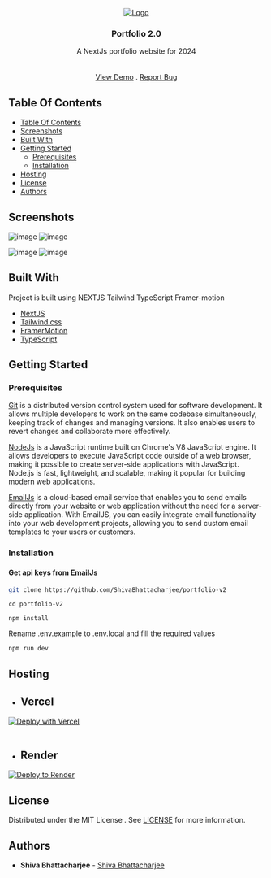 <p align="center">

  <a href="https://github.com/ShivaBhattacharjee/vermilion">
    <img src="https://github.com/ShivaBhattacharjee/portfolio-v2/assets/95211406/708decd8-8e67-4d59-86e9-f50cac7e5d0b" alt="Logo" >
  </a>
<br/>
  <h3 align="center">Portfolio 2.0</h3>

  <p align="center">
    A NextJs portfolio website for 2024
    <br/>
    <br/>
    <br/>
    <a href="https://theshiva.xyz/">View Demo</a>
    .
    <a href="https://github.com/ShivaBhattacharjee/portfolio-v2/issues">Report Bug</a>

  </p>
</p>



## Table Of Contents

- [Table Of Contents](#table-of-contents)
- [Screenshots](#screenshots)
- [Built With](#built-with)
- [Getting Started](#getting-started)
  - [Prerequisites](#prerequisites)
  - [Installation](#installation)
- [Hosting](#hosting)
- [License](#license)
- [Authors](#authors)

## Screenshots

![image](https://github.com/ShivaBhattacharjee/portfolio-v2/assets/95211406/b45aa662-344e-4b22-a9cf-a9493ddb0a17)
![image](https://github.com/ShivaBhattacharjee/portfolio-v2/assets/95211406/77a51a2f-3166-410d-bec6-4eff05a26966)

![image](https://github.com/ShivaBhattacharjee/portfolio-v2/assets/95211406/2a45531d-974b-4a12-b590-8b0cbce7db93)
![image](https://github.com/ShivaBhattacharjee/portfolio-v2/assets/95211406/5512410b-03e6-4101-9f12-ce38e4223137)


## Built With

Project is built using NEXTJS Tailwind TypeScript Framer-motion 

* [NextJS](https://nextjs.org/)
* [Tailwind css](https://tailwindcss.com/)
* [FramerMotion](https://www.framer.com/motion/)
* [TypeScript](https://www.typescriptlang.org/)


## Getting Started


### Prerequisites

<a href="https://git-scm.com/downloads" >Git</a> is a distributed version control system used for software development. It allows multiple developers to work on the same codebase simultaneously, keeping track of changes and managing versions. It also enables users to revert changes and collaborate more effectively.

<a href="https://nodejs.org/en/download/">NodeJs</a> is a JavaScript runtime built on Chrome's V8 JavaScript engine. It allows developers to execute JavaScript code outside of a web browser, making it possible to create server-side applications with JavaScript. Node.js is fast, lightweight, and scalable, making it popular for building modern web applications.

<a href="https://www.emailjs.com/" >EmailJs</a>  is a cloud-based email service that enables you to send emails directly from your website or web application without the need for a server-side application. With EmailJS, you can easily integrate email functionality into your web development projects, allowing you to send custom email templates to your users or customers.

### Installation

<h4>Get api keys from <a href="https://www.emailjs.com/">EmailJs</a></h4>

```sh
git clone https://github.com/ShivaBhattacharjee/portfolio-v2
 ```
 ```
cd portfolio-v2
  ```
  ```
npm install
  ```

Rename .env.example to .env.local and fill the required values 

```sh
npm run dev
 ```



## Hosting 
* ## Vercel

[![Deploy with Vercel](https://vercel.com/button)](https://vercel.com/new/clone?repository-url=https%3A%2F%2Fgithub.com%2FShivaBhattacharjee%portfolio-v2)
<br/>
<br/>
* ## Render

[![Deploy to Render](https://render.com/images/deploy-to-render-button.svg)](https://render.com/deploy?repo=https://github.com/ShivaBhattacharjee/portfolio-v2)

## License

Distributed under the MIT License . See [LICENSE](https://github.com/ShivaBhattacharjee/portfolio-v2/blob/main/LICENSE) for more information.

## Authors

* **Shiva Bhattacharjee** - [Shiva Bhattacharjee](https://github.com/ShivaBhattacharjee)


